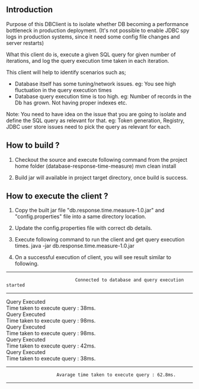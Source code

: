 Introduction
--------------
Purpose of this DBClient is to isolate whether DB becoming a performance bottleneck in production deployment.
(It's not possible to enable JDBC spy logs in production systems, since it need some config file changes and server
restarts)

What this client do is, execute a given SQL query for given number of iterations, and log the query execution time
taken in each iteration.

This client will help to identify scenarios such as;
- Database itself has some tuning/network issues. eg: You see high fluctuation in the query execution times
- Database query execution time is too high. eg: Number of records in the Db has grown. Not having proper indexes etc.

Note:
You need to have idea on the issue that you are going to isolate and define the SQL query as relevant for that.
eg: Token generation, Registry, JDBC user store issues need to pick the query as relevant for each.


How to build ?
---------------
1. Checkout the source and execute following command from the project home folder (database-response-time-measure)
mvn clean install

2. Build jar will available in project target directory, once build is success.


How to execute the client ?
----------------------------
1. Copy the built jar file "db.response.time.measure-1.0.jar" and "config.properties" file into a same directory
location.

2. Update the config.properties file with correct db details.

3. Execute following command to run the client and get query execution times.
java -jar db.response.time.measure-1.0.jar

4. On a successful execution of client, you will see result similar to following.
-----------------------------------------------------------------------------------------------------------------
                              Connected to database and query execution started
-----------------------------------------------------------------------------------------------------------------

Query Executed<br />
Time taken to execute query : 38ms.<br />
Query Executed<br />
Time taken to execute query : 98ms.<br />
Query Executed<br />
Time taken to execute query : 98ms.<br />
Query Executed<br />
Time taken to execute query : 42ms.<br />
Query Executed<br />
Time taken to execute query : 38ms.<br />

-----------------------------------------------------------------------------------------------------------------
                       Avarage time taken to execute query : 62.8ms.
-----------------------------------------------------------------------------------------------------------------
